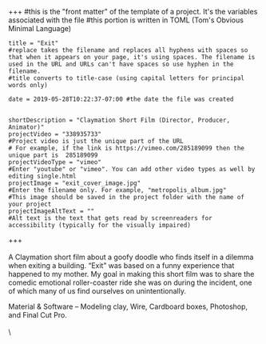 +++
    #this is the "front matter" of the template of a project. It's the variables associated with the file
    #this portion is written in TOML (Tom's Obvious Minimal Language)
    
    title = "Exit"
    #replace takes the filename and replaces all hyphens with spaces so that when it appears on your page, it's using spaces. The filename is used in the URL and URLs can't have spaces so use hyphen in the filename.
    #title converts to title-case (using capital letters for principal words only)
    
    date = 2019-05-28T10:22:37-07:00 #the date the file was created

    
    shortDescription = "Claymation Short Film (Director, Producer, Animator)"
    projectVideo = "338935733"
    #Project video is just the unique part of the URL  
    # For example, if the link is https://vimeo.com/285189099 then the unique part is  285189099
    projectVideoType = "vimeo"
    #Enter "youtube" or "vimeo". You can add other video types as well by editing single.html 
    projectImage = "exit_cover_image.jpg"
    #Enter the filename only. For example, "metropolis_album.jpg" 
    #This image should be saved in the project folder with the name of your project 
    projectImageAltText = ""
    #Alt text is the text that gets read by screenreaders for accessibility (typically for the visually impaired) 

+++
\
\
A Claymation short film about a goofy doodle who finds itself in a dilemma when exiting a building. “Exit” was based on a funny experience that happened to my mother. My goal in making this short film was to share the comedic emotional roller-coaster ride she was on during the incident, one of which many of us find ourselves on unintentionally.

Material & Software – Modeling clay, Wire, Cardboard boxes, Photoshop, and Final Cut Pro. 
\
\
\